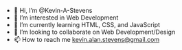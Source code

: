 - 👋 Hi, I’m @Kevin-A-Stevens
- 👀 I’m interested in Web Development
- 🌱 I’m currently learning HTML, CSS, and JavaScript
- 💞️ I’m looking to collaborate on Web Development/Design
- 📫 How to reach me kevin.alan.stevens@gmail.com

<!---
Kevin-A-Stevens/Kevin-A-Stevens is a ✨ special ✨ repository because its `README.md` (this file) appears on your GitHub profile.
You can click the Preview link to take a look at your changes.
--->
